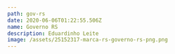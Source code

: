 ```yaml
---
path: gov-rs
date: 2020-06-06T01:22:55.506Z
name: Governo RS
description: Eduardinho Leite
image: /assets/25152317-marca-rs-governo-rs-png.png
---
```

